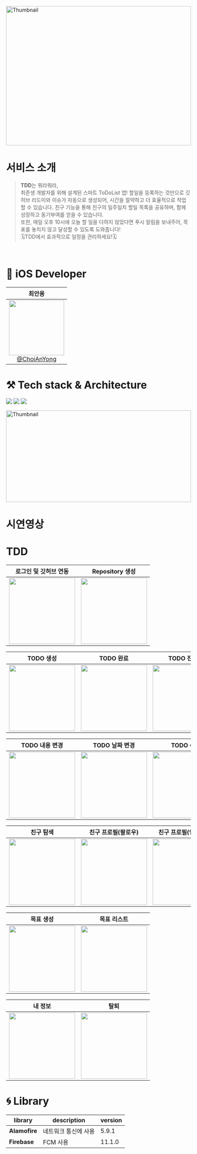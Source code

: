 <img src="https://github.com/user-attachments/assets/056a63f2-b755-4255-92c9-c96cc19a5a13" width="100%" height="380" alt="Thumbnail" />

# 서비스 소개

>**TDD**는 뭐라뭐라, <br>
>취준생 개발자를 위해 설계된 스마트 ToDoList 앱! 할일을 등록하는 것만으로 깃허브 리드미와 이슈가 자동으로 생성되어, 시간을 절약하고 더 효율적으로 작업할 수 있습니다.
>친구 기능을 통해 친구의 일주일치 할일 목록을 공유하며, 함께 성장하고 동기부여를 얻을 수 있습니다. <br>
>또한, 매일 오후 10시에 오늘 할 일을 다하지 않았다면 푸시 알림을 보내주어, 목표를 놓치지 않고 달성할 수 있도록 도와줍니다! <br>
>🗓️TDD에서 효과적으로 일정을 관리하세요!🗓️
<br>

# **🍎 iOS Developer**
<div align="center">
  
| **최안용** |
| :------: | 
| [<img src="https://github.com/user-attachments/assets/92c00ebf-d82d-408a-88d0-1f3f0e612f71" height=150 width=150> <br/> @ChoiAnYong](https://github.com/ChoiAnYong) |

</div>

# **⚒️** Tech stack & Architecture
<img src="https://img.shields.io/badge/SwiftUI-2C68B5?&style=flat-square&logo=Swift&logoColor=white"/> <img src="https://img.shields.io/badge/Xcode_16-147EFB?style=flat-square&logo=Xcode&logoColor=white"/> <img src="https://img.shields.io/badge/Combine-FF3E00?style=flat-square&logo=Swift&logoColor=white"/>

<img src="https://github.com/user-attachments/assets/dae6a804-80a1-42a4-b382-b30680fecb10" width="100%" height="250" alt="Thumbnail"/>

# 시연영상 
# TDD
| 로그인 및 깃허브 연동 | Repository 생성 |
|:-:|:-:|
| <img src="https://github.com/user-attachments/assets/d0507240-e579-449b-a4dd-de4d64360886" width="180"/> | <img src="https://github.com/user-attachments/assets/191825a9-110d-4d88-a3ff-cc07c3ce26c6" width="180"/> |

| TODO 생성 | TODO 완료 | TODO 진행중 |
|:-:|:-:|:-:|
| <img src="https://github.com/user-attachments/assets/81de5c66-7795-419d-b531-7f67dc4ccdef" width="180"/> | <img src="https://github.com/user-attachments/assets/92eef94e-bf70-4ae3-9f87-ca2ddd0a8361" width="180"/> | <img src="https://github.com/user-attachments/assets/372883c3-8708-44e7-8914-3e80683a6089" width="180"/> |

| TODO 내용 변경 | TODO 날짜 변경 | TODO 삭제 |
|:-:|:-:|:-:|
| <img src="https://github.com/user-attachments/assets/1df9c1e1-10ea-4cb1-83f7-d9d7225ec1ea" width="180"/> | <img src="https://github.com/user-attachments/assets/738c916f-fc46-4500-bd2a-acce1caf821b" width="180"/> | <img src="https://github.com/user-attachments/assets/b49fe43c-e5aa-4e5a-b130-8c50ff2fe3e1" width="180"/> | 

| 친구 탐색 | 친구 프로필(팔로우) | 친구 프로필(언팔로우) |  
|:-:|:-:|:-:|
| <img src="" width="180"/> | <img src="" width="180"/> | <img src="" width="180"/> | 

| 목표 생성 | 목표 리스트 |   
|:-:|:-:|
| <img src="" width="180"/> | <img src="" width="180"/> |

| 내 정보 | 탈퇴 |   
|:-:|:-:|
| <img src="" width="180"/> | <img src="https://github.com/user-attachments/assets/61d865e7-6dce-4ef8-9264-e17b57ebe8e5" width="180"/> |

# **🌀 Library**

| library | description | version |
| --- | --- | --- |
| **Alamofire** | 네트워크 통신에 사용 | 5.9.1 |
| **Firebase** | FCM 사용 | 11.1.0 |
